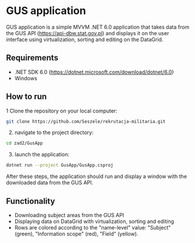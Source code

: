 # GUS application

GUS application is a simple MVVM .NET 6.0 application that takes data from the GUS API (https://api-dbw.stat.gov.pl) and displays it on the user interface using virtualization, sorting and editing on the DataGrid.

## Requirements

- .NET SDK 6.0 (https://dotnet.microsoft.com/download/dotnet/6.0)
- Windows

## How to run

1 Clone the repository on your local computer:

```bash
git clone https://github.com/Seszele/rekrutacja-militaria.git
```

2. navigate to the project directory:

```bash
cd zad2/GusApp
```

3. launch the application:

```bash
dotnet run --project GusApp/GusApp.csproj
```

After these steps, the application should run and display a window with the downloaded data from the GUS API.

## Functionality

- Downloading subject areas from the GUS API
- Displaying data on DataGrid with virtualization, sorting and editing
- Rows are colored according to the "name-level" value: "Subject" (green), "Information scope" (red), "Field" (yellow).
